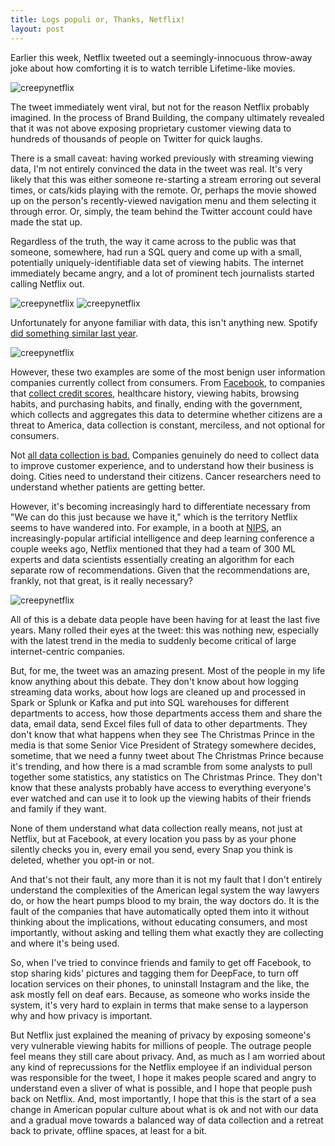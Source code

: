 ```yaml
---
title: Logs populi or, Thanks, Netflix!
layout: post
---
```


<meta name="twitter:card" content="summary_large_image">
<meta name="twitter:site" content="@vboykis">
<meta name="twitter:creator" content="@vboykis">
<meta name="twitter:title" content="Logs populi, or thanks, Netflix!">
<meta name="twitter:description" content="Tech is already cynical about data collection, but the public is just starting to understand its implications. ">
<meta name="twitter:image" content="https://raw.githubusercontent.com/veekaybee/veekaybee.github.io/master/images/creepynetflix.png">

Earlier this week, Netflix tweeted out a seemingly-innocuous throw-away joke about how comforting it is to watch terrible Lifetime-like movies. 

![creepynetflix](https://raw.githubusercontent.com/veekaybee/veekaybee.github.io/master/images/creepynetflix.png)

The tweet immediately went viral, but not for the reason Netflix probably imagined. In the process of Brand Building, the company ultimately revealed that it was not above exposing proprietary customer viewing data to hundreds of thousands of people on Twitter for quick laughs. 

There is a small caveat: having worked previously with streaming viewing data, I'm not entirely convinced the data in the tweet was real.  It's very likely that this was either someone re-starting a stream erroring out several times, or cats/kids playing with the remote. Or, perhaps the movie showed up on the person's recently-viewed navigation menu and them selecting it through error. Or, simply, the team behind the Twitter account could have made the stat up. 

Regardless of the truth, the way it came across to the public was that someone, somewhere, had run a SQL query and come up with a small, potentially uniquely-identifiable data set of viewing habits. The internet immediately became angry, and a lot of prominent tech journalists started calling Netflix out.

![creepynetflix](https://raw.githubusercontent.com/veekaybee/veekaybee.github.io/master/images/roose.png)
![creepynetflix](https://raw.githubusercontent.com/veekaybee/veekaybee.github.io/master/images/timm.png)

Unfortunately for anyone familiar with data, this isn't anything new. Spotify [did something similar last year](http://www.adweek.com/creativity/spotify-crunches-user-data-fun-ways-new-global-outdoor-ad-campaign-174826/).

![creepynetflix](https://raw.githubusercontent.com/veekaybee/veekaybee.github.io/master/images/mugatu.png)

However, these two examples are some of the most benign user information companies currently collect from consumers.  From [Facebook](http://veekaybee.github.io/2017/02/01/facebook-is-collecting-this/),  to companies that [collect credit scores](https://www.consumer.ftc.gov/blog/2017/09/equifax-data-breach-what-do), healthcare history, viewing habits, browsing habits, and purchasing habits, and finally, ending with the government, which collects and aggregates this data to determine whether citizens are a threat to America, data collection is constant, merciless, and not optional for consumers.   

Not [all data collection is bad.](https://gist.github.com/veekaybee/b15985328bee18973401468de4179834) Companies genuinely do need to collect data to improve customer experience, and to understand how their business is doing. Cities need to understand their citizens. Cancer researchers need to understand whether patients are getting better. 

However, it's becoming increasingly hard to differentiate necessary from "We can do this just because we have it," which is the territory Netflix seems to have wandered into. For example, in a booth at [NIPS](https://nips.cc/), an increasingly-popular artificial intelligence and deep learning conference a couple weeks ago, Netflix mentioned that they had a team of 300 ML experts and data scientists essentially creating an algorithm for each separate row of recommendations. Given that the recommendations are, frankly, not that great, is it really necessary? 

![creepynetflix](https://raw.githubusercontent.com/veekaybee/veekaybee.github.io/master/images/netflixml.png)

All of this is a debate data people have been having for at least the last five years. Many rolled their eyes at the tweet: this was nothing new, especially with the latest trend in the media to suddenly become critical of large internet-centric companies. 

But, for me, the tweet was an amazing present. Most of the people in my life know anything about this debate. They don't know about how logging streaming data works, about how logs are cleaned up and processed in Spark or Splunk or Kafka and put into SQL warehouses for different departments to access, how those departments access them and share the data, email data, send Excel files full of data to other departments. They don't know that what happens when they see The Christmas Prince in the media is that some Senior Vice President of Strategy somewhere decides, sometime, that we need a funny tweet about The Christmas Prince because it's trending, and how there is a mad scramble from some analysts to pull together some statistics, any statistics on The Christmas Prince. They don't know that these analysts probably have access to everything everyone's ever watched and can use it to look up the viewing habits of their friends and family if they want.  

None of them understand what data collection really means, not just at Netflix, but at Facebook, at every location you pass by as your phone silently checks you in, every email you send, every Snap you think is deleted, whether you opt-in or not. 

And that's not their fault, any more than it is not my fault that I don't entirely understand the complexities of the American legal system the way lawyers do, or how the heart pumps blood to my brain, the way doctors do.  It is the fault of the companies that have automatically opted them into it without thinking about the implications, without educating consumers, and most importantly, without asking and telling them what exactly they are collecting and where it's being used.  

So, when I've tried to convince friends and family to get off Facebook, to stop sharing kids' pictures and tagging them for DeepFace, to turn off location services on their phones, to uninstall Instagram and the like, the ask mostly fell on deaf ears. Because, as someone who works inside the system, it's very hard to explain in terms that make sense to a layperson why and how privacy is important.  

But Netflix just explained the meaning of privacy by exposing someone's very vulnerable viewing habits for millions of people.  The outrage people feel means they still care about privacy.  And, as much as I am worried about any kind of reprecussions for the Netflix employee if an individual person was responsible for the tweet, I hope it makes people scared and angry to understand even a sliver of what is possible, and I hope that people push back on Netflix. And, most importantly, I hope that this is the start of a sea change in American popular culture about what is ok and not with our data and a gradual move towards a balanced way of data collection and a retreat back to private, offline spaces, at least for a bit.   
